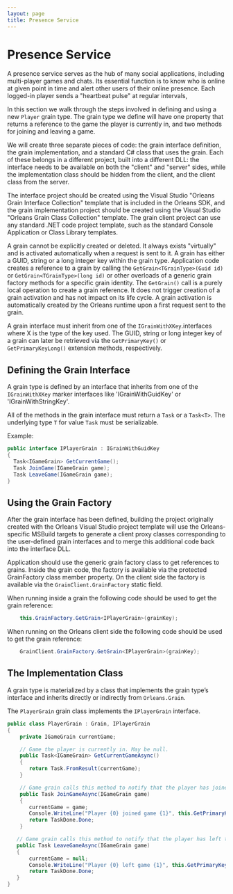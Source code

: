 ```yaml
---
layout: page
title: Presence Service
---
```


# Presence Service

A presence service serves as the hub of many social applications, including multi-player games and chats. Its essential function is to know who is online at given point in time and alert other users of their online presence. Each logged-in player sends a "heartbeat pulse" at regular intervals, 

In this section we walk through the steps involved in defining and using a new `Player` grain type.
The grain type we define will have one property that returns a reference to the game the player is currently in, and two methods for joining and leaving a game.

We will create three separate pieces of code: the grain interface definition, the grain implementation, and a standard C# class that uses the grain.
Each of these belongs in a different project, built into a different DLL: the interface needs to be available on both the "client" and "server" sides, while the implementation class should be hidden from the client, and the client class from the server.

The interface project should be created using the Visual Studio "Orleans Grain Interface Collection" template that is included in the Orleans SDK, and the grain implementation project should be created using the Visual Studio "Orleans Grain Class Collection" template.
The grain client project can use any standard .NET code project template, such as the standard Console Application or Class Library templates.

A grain cannot be explicitly created or deleted.
It always exists "virtually" and is activated automatically when a request is sent to it.
A grain has either a GUID, string or a long integer key within the grain type.
Application code creates a reference to a grain by calling the `GetGrain<TGrainType>(Guid id)` or `GetGrain<TGrainType>(long id)` or other overloads of a generic grain factory methods for a specific grain identity.
The `GetGrain()` call is a purely local operation to create a grain reference.
It does not trigger creation of a grain activation and has not impact on its life cycle.
A grain activation is automatically created by the Orleans runtime upon a first request sent to the grain.

A grain interface must inherit from one of the `IGrainWithXKey`.interfaces where X is the type of the key used.
The GUID, string or long integer key of a grain can later be retrieved via the `GetPrimaryKey()` or `GetPrimaryKeyLong()` extension methods, respectively.

## Defining the Grain Interface

A grain type is defined by an interface that inherits from one of the `IGrainWithXKey` marker interfaces like 'IGrainWithGuidKey' or 'IGrainWithStringKey'.

All of the methods in the grain interface must return a `Task` or a `Task<T>`.
The underlying type `T` for value `Task` must be serializable.

 Example:

``` csharp
public interface IPlayerGrain : IGrainWithGuidKey
{
  Task<IGameGrain> GetCurrentGame();
  Task JoinGame(IGameGrain game);
  Task LeaveGame(IGameGrain game);
}
```

## Using the Grain Factory

After the grain interface has been defined, building the project originally created with the Orleans Visual Studio project template will use the Orleans-specific MSBuild targets to generate a client proxy classes corresponding to the user-defined grain interfaces and to merge this additional code back into the interface DLL.

Application should use the generic grain factory class to get references to grains. Inside the grain code, the factory is available via the protected GrainFactory class member property. On the client side the factory is available via the `GrainClient.GrainFactory` static field.

When running inside a grain the following code should be used to get the grain reference:

``` csharp
    this.GrainFactory.GetGrain<IPlayerGrain>(grainKey);
```
When running on the Orleans client side the following code should be used to get the grain reference:

``` csharp
    GrainClient.GrainFactory.GetGrain<IPlayerGrain>(grainKey);
```

## The Implementation Class

A grain type is materialized by a class that implements the grain type’s interface and inherits directly or indirectly from `Orleans.Grain`.

The `PlayerGrain` grain class implements the `IPlayerGrain` interface.

``` csharp
public class PlayerGrain : Grain, IPlayerGrain
{
    private IGameGrain currentGame;

    // Game the player is currently in. May be null.
    public Task<IGameGrain> GetCurrentGameAsync()
    {
       return Task.FromResult(currentGame);
    }

    // Game grain calls this method to notify that the player has joined the game.
    public Task JoinGameAsync(IGameGrain game)
    {
       currentGame = game;
       Console.WriteLine("Player {0} joined game {1}", this.GetPrimaryKey(), game.GetPrimaryKey());
       return TaskDone.Done;
    }

   // Game grain calls this method to notify that the player has left the game.
   public Task LeaveGameAsync(IGameGrain game)
   {
       currentGame = null;
       Console.WriteLine("Player {0} left game {1}", this.GetPrimaryKey(), game.GetPrimaryKey());
       return TaskDone.Done;
   }
}
```
